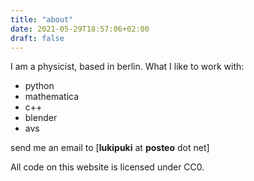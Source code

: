 ```yaml
---
title: "about"
date: 2021-05-29T18:57:06+02:00
draft: false
---
```


I am a physicist, based in berlin. 
What I like to work with:
- python
- mathematica
- c++
- blender
- avs

send me an email to [**lukipuki** at **posteo** dot net]

All code on this website is licensed under CC0.